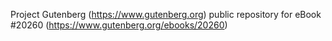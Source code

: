 Project Gutenberg (https://www.gutenberg.org) public repository for eBook #20260 (https://www.gutenberg.org/ebooks/20260)
